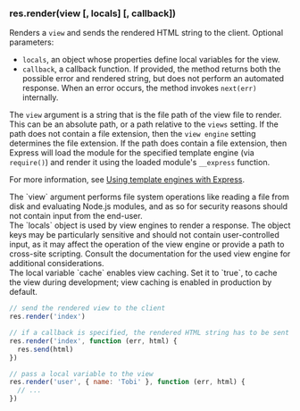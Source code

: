 <h3 id='res.render'>res.render(view [, locals] [, callback])</h3>

Renders a `view` and sends the rendered HTML string to the client.
Optional parameters:

- `locals`, an object whose properties define local variables for the view.
- `callback`, a callback function. If provided, the method returns both the possible error and rendered string, but does not perform an automated response. When an error occurs, the method invokes `next(err)` internally.

The `view` argument is a string that is the file path of the view file to render. This can be an absolute path, or a path relative to the `views` setting. If the path does not contain a file extension, then the `view engine` setting determines the file extension. If the path does contain a file extension, then Express will load the module for the specified template engine (via `require()`) and render it using the loaded module's `__express` function.

For more information, see [Using template engines with Express](/{{page.lang}}/guide/using-template-engines.html).

<div class="doc-box doc-warn" markdown="1">
The `view` argument performs file system operations like reading a file from
disk and evaluating Node.js modules, and as so for security reasons should not
contain input from the end-user.
</div>

<div class="doc-box doc-warn" markdown="1">
The `locals` object is used by view engines to render a response. The object
keys may be particularly sensitive and should not contain user-controlled
input, as it may affect the operation of the view engine or provide a path to
cross-site scripting. Consult the documentation for the used view engine for
additional considerations.
</div>

<div class="doc-box doc-notice" markdown="1">
The local variable `cache` enables view caching. Set it to `true`,
to cache the view during development; view caching is enabled in production by default.
</div>

```js
// send the rendered view to the client
res.render('index')

// if a callback is specified, the rendered HTML string has to be sent explicitly
res.render('index', function (err, html) {
  res.send(html)
})

// pass a local variable to the view
res.render('user', { name: 'Tobi' }, function (err, html) {
  // ...
})
```
